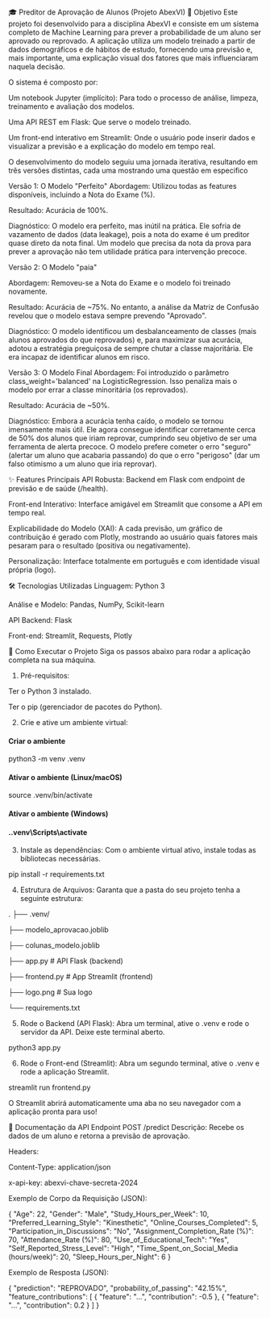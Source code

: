 🎓 Preditor de Aprovação de Alunos (Projeto AbexVI)
🎯 Objetivo
Este projeto foi desenvolvido para a disciplina AbexVI e consiste em um sistema completo de Machine Learning para prever a probabilidade de um aluno ser aprovado ou reprovado. A aplicação utiliza um modelo treinado a partir de dados demográficos e de hábitos de estudo, fornecendo uma previsão e, mais importante, uma explicação visual dos fatores que mais influenciaram naquela decisão.

O sistema é composto por:

Um notebook Jupyter (implícito): Para todo o processo de análise, limpeza, treinamento e avaliação dos modelos.

Uma API REST em Flask: Que serve o modelo treinado.

Um front-end interativo em Streamlit: Onde o usuário pode inserir dados e visualizar a previsão e a explicação do modelo em tempo real.


O desenvolvimento do modelo seguiu uma jornada iterativa, resultando em três versões distintas, cada uma mostrando uma questão em especifico

Versão 1: O Modelo "Perfeito"
Abordagem: Utilizou todas as features disponíveis, incluindo a Nota do Exame (%).

Resultado: Acurácia de 100%.

Diagnóstico: O modelo era perfeito, mas inútil na prática. Ele sofria de vazamento de dados (data leakage), pois a nota do exame é um preditor quase direto da nota final. Um modelo que precisa da nota da prova para prever a aprovação não tem utilidade prática para intervenção precoce.

Versão 2: O Modelo "paia"

Abordagem: Removeu-se a Nota do Exame e o modelo foi treinado novamente.

Resultado: Acurácia de ~75%. No entanto, a análise da Matriz de Confusão revelou que o modelo estava sempre prevendo "Aprovado".

Diagnóstico: O modelo identificou um desbalanceamento de classes (mais alunos aprovados do que reprovados) e, para maximizar sua acurácia, adotou a estratégia preguiçosa de sempre chutar a classe majoritária. Ele era incapaz de identificar alunos em risco.

Versão 3: O Modelo Final 
Abordagem: Foi introduzido o parâmetro class_weight='balanced' na LogisticRegression. Isso penaliza mais o modelo por errar a classe minoritária (os reprovados).

Resultado: Acurácia de ~50%.

Diagnóstico: Embora a acurácia tenha caído, o modelo se tornou imensamente mais útil. Ele agora consegue identificar corretamente cerca de 50% dos alunos que iriam reprovar, cumprindo seu objetivo de ser uma ferramenta de alerta precoce. O modelo prefere cometer o erro "seguro" (alertar um aluno que acabaria passando) do que o erro "perigoso" (dar um falso otimismo a um aluno que iria reprovar).

✨ Features Principais
API Robusta: Backend em Flask com endpoint de previsão e de saúde (/health).

Front-end Interativo: Interface amigável em Streamlit que consome a API em tempo real.

Explicabilidade do Modelo (XAI): A cada previsão, um gráfico de contribuição é gerado com Plotly, mostrando ao usuário quais fatores mais pesaram para o resultado (positiva ou negativamente).

Personalização: Interface totalmente em português e com identidade visual própria (logo).

🛠️ Tecnologias Utilizadas
Linguagem: Python 3

Análise e Modelo: Pandas, NumPy, Scikit-learn

API Backend: Flask

Front-end: Streamlit, Requests, Plotly

🚀 Como Executar o Projeto
Siga os passos abaixo para rodar a aplicação completa na sua máquina.

1. Pré-requisitos:

Ter o Python 3 instalado.

Ter o pip (gerenciador de pacotes do Python).

2. Crie e ative um ambiente virtual:

#### Criar o ambiente
python3 -m venv .venv

#### Ativar o ambiente (Linux/macOS)
source .venv/bin/activate

#### Ativar o ambiente (Windows)
#### .\.venv\Scripts\activate

3. Instale as dependências:
Com o ambiente virtual ativo, instale todas as bibliotecas necessárias.

pip install -r requirements.txt

4. Estrutura de Arquivos:
Garanta que a pasta do seu projeto tenha a seguinte estrutura:

.
├── .venv/

├── modelo_aprovacao.joblib

├── colunas_modelo.joblib

├── app.py                  # API Flask (backend)

├── frontend.py             # App Streamlit (frontend)

├── logo.png                # Sua logo

└── requirements.txt


5. Rode o Backend (API Flask):
Abra um terminal, ative o .venv e rode o servidor da API. Deixe este terminal aberto.

python3 app.py

6. Rode o Front-end (Streamlit):
Abra um segundo terminal, ative o .venv e rode a aplicação Streamlit.

streamlit run frontend.py

O Streamlit abrirá automaticamente uma aba no seu navegador com a aplicação pronta para uso!

📄 Documentação da API
Endpoint POST /predict
Descrição: Recebe os dados de um aluno e retorna a previsão de aprovação.

Headers:

Content-Type: application/json

x-api-key: abexvi-chave-secreta-2024

Exemplo de Corpo da Requisição (JSON):

{
    "Age": 22,
    "Gender": "Male",
    "Study_Hours_per_Week": 10,
    "Preferred_Learning_Style": "Kinesthetic",
    "Online_Courses_Completed": 5,
    "Participation_in_Discussions": "No",
    "Assignment_Completion_Rate (%)": 70,
    "Attendance_Rate (%)": 80,
    "Use_of_Educational_Tech": "Yes",
    "Self_Reported_Stress_Level": "High",
    "Time_Spent_on_Social_Media (hours/week)": 20,
    "Sleep_Hours_per_Night": 6
}

Exemplo de Resposta (JSON):

{
  "prediction": "REPROVADO",
  "probability_of_passing": "42.15%",
  "feature_contributions": [
    { "feature": "...", "contribution": -0.5 },
    { "feature": "...", "contribution": 0.2 }
  ]
}
